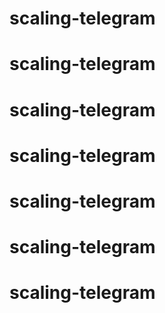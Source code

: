 # scaling-telegram
# scaling-telegram
# scaling-telegram
# scaling-telegram
# scaling-telegram
# scaling-telegram
# scaling-telegram
